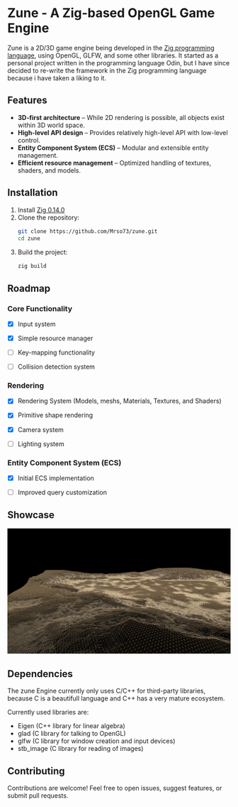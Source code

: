 # Zune - A Zig-based OpenGL Game Engine

Zune is a 2D/3D game engine being developed in the [Zig programming language](https://ziglang.org/), using OpenGL, GLFW, and 
some other libraries. It started as a personal project written in the programming language Odin, but I have since decided to
re-write the framework in the Zig programming language because i have taken a liking to it.


## Features

- **3D-first architecture** – While 2D rendering is possible, all objects exist within 3D world space.
- **High-level API design** – Provides relatively high-level API with low-level control.
- **Entity Component System (ECS)** – Modular and extensible entity management.
- **Efficient resource management** – Optimized handling of textures, shaders, and models.


## Installation

1. Install [Zig 0.14.0](https://ziglang.org/download/)
2. Clone the repository:
   ```sh
   git clone https://github.com/Mrso73/zune.git
   cd zune
   ```
3. Build the project:
   ```sh
   zig build
   ```


## Roadmap

### Core Functionality
- [x] Input system
- [x] Simple resource manager
- [ ] Key-mapping functionality
- [ ] Collision detection system


### Rendering
- [x] Rendering System (Models, meshs, Materials, Textures, and Shaders)
- [x] Primitive shape rendering
- [x] Camera system
- [ ] Lighting system


### Entity Component System (ECS)
- [x] Initial ECS implementation
- [ ] Improved query customization


## Showcase

![Polygon Heightmap](img/img1.png?raw=true "Polygon Heightmap")


## Dependencies

The zune Engine currently only uses C/C++ for third-party libraries, because C is a beautifull language and C++ has a very mature ecosystem.

Currently used libraries are:
- Eigen (C++ library for linear algebra)
- glad (C library for talking to OpenGL)
- glfw (C library for window creation and input devices)
- stb_image (C library for reading of images)


## Contributing
Contributions are welcome! Feel free to open issues, suggest features, or submit pull requests.


